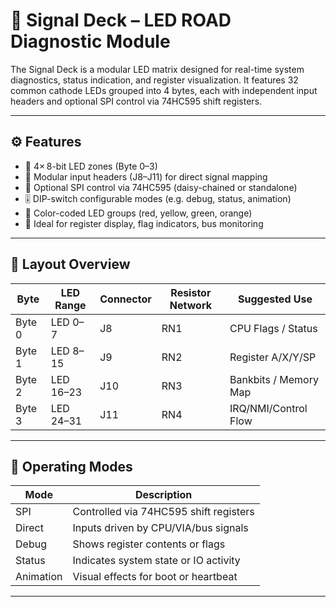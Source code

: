 # 🚦 Signal Deck – LED ROAD Diagnostic Module

The Signal Deck is a modular LED matrix designed for real-time system diagnostics, status indication, and register visualization. It features 32 common cathode LEDs grouped into 4 bytes, each with independent input headers and optional SPI control via 74HC595 shift registers.

---

## ⚙️ Features

- 🧩 4× 8-bit LED zones (Byte 0–3)
- 🔌 Modular input headers (J8–J11) for direct signal mapping
- 🔄 Optional SPI control via 74HC595 (daisy-chained or standalone)
- 🎚️ DIP-switch configurable modes (e.g. debug, status, animation)
- 🌈 Color-coded LED groups (red, yellow, green, orange)
- 🧠 Ideal for register display, flag indicators, bus monitoring

---

## 📐 Layout Overview

| Byte | LED Range | Connector | Resistor Network | Suggested Use        |
|------|-----------|-----------|------------------|----------------------|
| Byte 0 | LED 0–7   | J8        | RN1              | CPU Flags / Status   |
| Byte 1 | LED 8–15  | J9        | RN2              | Register A/X/Y/SP    |
| Byte 2 | LED 16–23 | J10       | RN3              | Bankbits / Memory Map|
| Byte 3 | LED 24–31 | J11       | RN4              | IRQ/NMI/Control Flow |

---

## 🔧 Operating Modes

| Mode       | Description                            |
|------------|----------------------------------------|
| SPI        | Controlled via 74HC595 shift registers |
| Direct     | Inputs driven by CPU/VIA/bus signals   |
| Debug      | Shows register contents or flags       |
| Status     | Indicates system state or IO activity  |
| Animation  | Visual effects for boot or heartbeat   |

---